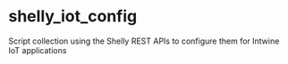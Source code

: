 # shelly_iot_config
Script collection using the Shelly REST APIs to configure them for Intwine IoT applications
